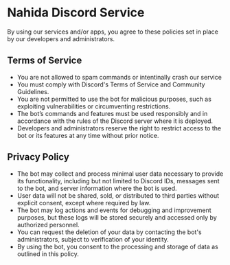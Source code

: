 
# Nahida Discord Service

By using our services and/or apps, you agree to these policies set in place by our developers and administrators.

## Terms of Service

- You are not allowed to spam commands or intentinally crash our service
- You must comply with Discord's Terms of Service and Community Guidelines.
- You are not permitted to use the bot for malicious purposes, such as exploiting vulnerabilities or circumventing restrictions.
- The bot’s commands and features must be used responsibly and in accordance with the rules of the Discord server where it is deployed.
- Developers and administrators reserve the right to restrict access to the bot or its features at any time without prior notice.

## Privacy Policy

- The bot may collect and process minimal user data necessary to provide its functionality, including but not limited to Discord IDs, messages sent to the bot, and server information where the bot is used.
- User data will not be shared, sold, or distributed to third parties without explicit consent, except where required by law.
- The bot may log actions and events for debugging and improvement purposes, but these logs will be stored securely and accessed only by authorized personnel.
- You can request the deletion of your data by contacting the bot's administrators, subject to verification of your identity.
- By using the bot, you consent to the processing and storage of data as outlined in this policy.
